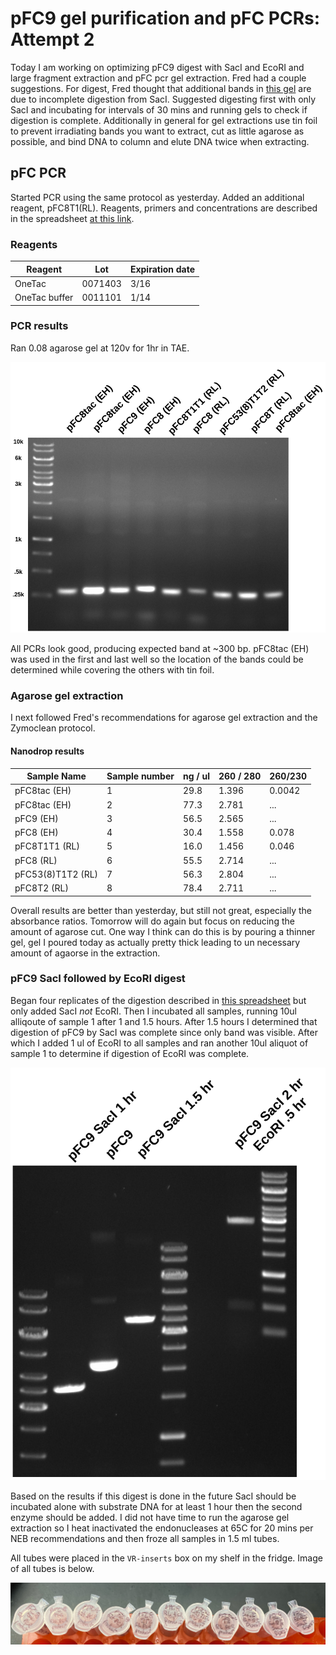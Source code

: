 # pFC9 gel purification and pFC PCRs: Attempt 2

Today I am working on optimizing pFC9 digest with SacI and EcoRI
and large fragment extraction and pFC pcr gel extraction. Fred had a couple
suggestions. For digest, Fred thought that additional bands in [this gel](images/pFC9-sacI-ecoRI-digest-labeled.png) are due to incomplete digestion from SacI.
Suggested digesting first with only SacI and incubating for intervals of 30 mins
and running gels to check if digestion is complete. Additionally in general
for gel extractions use tin foil to prevent irradiating bands you want to
extract, cut as little agarose as possible, and bind DNA to column and elute
DNA twice when extracting.

## pFC PCR

Started PCR using the same protocol as yesterday. Added an additional reagent,
pFC8T1(RL). Reagents, primers and concentrations are described in the
spreadsheet [at this link](https://docs.google.com/spreadsheets/d/1C9dQ5NALOPIBd9vnqTwMcuQwFouvtItC6r6D7yj8_8g/edit?usp=sharing).

### Reagents

| Reagent       | Lot     | Expiration date |
| ------------- | ------- | --------------- |
| OneTac        | 0071403 | 3/16            |
| OneTac buffer | 0011101 | 1/14            |

### PCR results

Ran 0.08 agarose gel at 120v for 1hr in TAE.

![](images/assorted/pcr-pfc-EH-RL-8-3-21.png)

All PCRs look good, producing expected band at ~300 bp. pFC8tac (EH) was
used in the first and last well so the location of the bands could be determined
while covering the others with tin foil.

### Agarose gel extraction

I next followed Fred's recommendations for agarose gel extraction and the Zymoclean
protocol.

#### Nanodrop results

| Sample Name       | Sample number | ng / ul | 260 / 280 | 260/230 |
| ----------------- | ------------- | ------- | --------- | ------- |
| pFC8tac (EH)      | 1             | 29.8    | 1.396     | 0.0042  |
| pFC8tac (EH)      | 2             | 77.3    | 2.781     | ...     |
| pFC9 (EH)         | 3             | 56.5    | 2.565     | ...     |
| pFC8 (EH)         | 4             | 30.4    | 1.558     | 0.078   |
| pFC8T1T1 (RL)     | 5             | 16.0    | 1.456     | 0.046   |
| pFC8 (RL)         | 6             | 55.5    | 2.714     | ...     |
| pFC53(8)T1T2 (RL) | 7             | 56.3    | 2.804     | ...     |
| pFC8T2 (RL)        | 8             | 78.4    | 2.711     | ...     |

Overall results are better than yesterday, but still not great, especially
the absorbance ratios. Tomorrow will do again but focus on reducing the amount
of agarose cut. One way I think can do this is by pouring a thinner gel, gel I
poured today as actually pretty thick leading to un necessary amount of agaorse
in the extraction. 


### pFC9 SacI followed by EcoRI digest

Began four replicates of the digestion described in 
[this spreadsheet](https://docs.google.com/spreadsheets/d/1l6wfkW9ukn345qX2bwtJRiUF5r6L9bTFWAB5k-gCVD8/edit?usp=sharing)
but only added SacI *not* EcoRI. Then I incubated all samples, running 10ul alliqoute of sample 1 after 1 and 1.5 hours. After 1.5 hours I determined that
digestion of pFC9 by SacI was complete since only band was visible. After which
I added 1 ul of EcoRI to all samples and ran another 10ul aliquot of sample 1
to determine if digestion of EcoRI was complete.

![](images/assorted/pFC9-sacI-ecoRI-1-2hr-digest.png)

Based on the results if this digest is done in the future SacI should be incubated
alone with substrate DNA for at least 1 hour then the second enzyme should be
added. I did not have time to run the agarose gel extraction so I heat
inactivated the endonucleases at 65C for 20 mins per NEB recommendations and
then froze all samples in 1.5 ml tubes.


All tubes were placed in the `VR-inserts` box on my shelf in the fridge. Image
of all tubes is below.

![](images/assorted/B5C0DD3E-C857-4E48-8A20-06261AC0F418.JPG)

